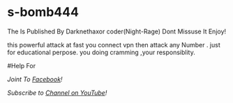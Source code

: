 # s-bomb444
The Is Published By Darknethaxor
coder(Night-Rage)
Dont Missuse It
Enjoy!


this powerful attack 
at fast you connect vpn then attack any Number .
just for educational perpose.
you doing cramming ,your responsiblity.

#Help For

*Joint To [ Facebook](https://web.facebook.com/groups/termux.help.bd)!*

*Subscribe to [ Channel on YouTube](https://www.youtube.com/channel/UCWMSK5cTU1dNBt8LKcZdsCw)!*
